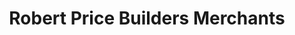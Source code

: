 ---
title: "Robert Price Builders Merchants"
url: /aberbeeg/robert-price-builders-merchants/
shop: trade
---
